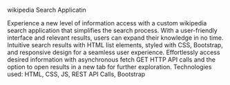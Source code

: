 wikipedia Search Applicatin 

Experience a new level of information access with a custom wikipedia search application that simplifies the
search process. With a user-friendly interface and relevant results, users can expand their knowledge in no time.
 Intuitive search results with HTML list elements, styled with CSS, Bootstrap, and responsive design for
a seamless user experience.
 Effortlessly access desired information with asynchronous fetch GET HTTP API calls and the option to
open results in a new tab for further exploration.
Technologies used: HTML, CSS, JS, REST API Calls, Bootstrap
